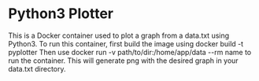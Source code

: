 # Python3 Plotter
This is a Docker container used to plot a graph from a data.txt using Python3. 
To run this container, first build the image using 
docker build -t pyplotter
Then use docker run -v path/to/dir:/home/app/data --rm name to run the container. 
This will generate png with the desired graph in your data.txt directory.
